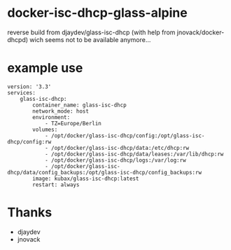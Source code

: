 # docker-isc-dhcp-glass-alpine
reverse build from djaydev/glass-isc-dhcp (with help from jnovack/docker-dhcpd) wich seems not to be available anymore...

# example use
```
version: '3.3'
services:
    glass-isc-dhcp:
        container_name: glass-isc-dhcp
        network_mode: host
        environment:
            - TZ=Europe/Berlin
        volumes:
            - /opt/docker/glass-isc-dhcp/config:/opt/glass-isc-dhcp/config:rw
            - /opt/docker/glass-isc-dhcp/data:/etc/dhcp:rw
            - /opt/docker/glass-isc-dhcp/data/leases:/var/lib/dhcp:rw
            - /opt/docker/glass-isc-dhcp/logs:/var/log:rw
            - /opt/docker/glass-isc-dhcp/data/config_backups:/opt/glass-isc-dhcp/config_backups:rw
        image: kubax/glass-isc-dhcp:latest
        restart: always
```

# Thanks
- djaydev
- jnovack
